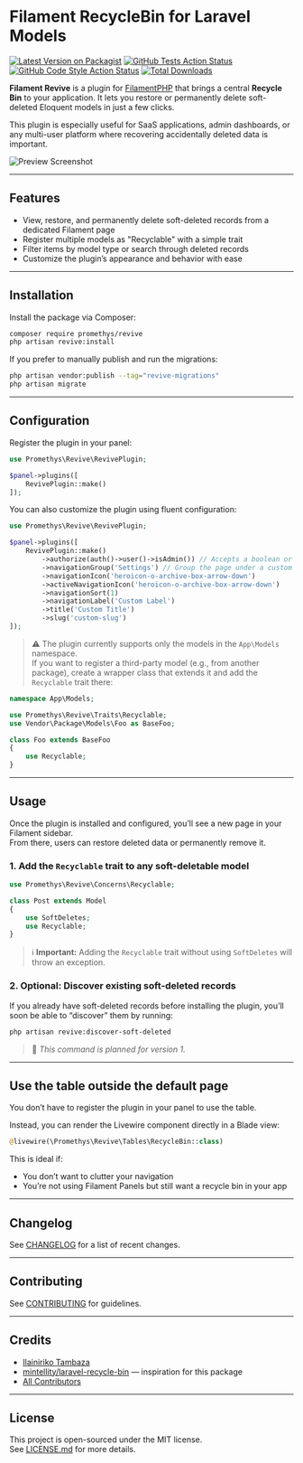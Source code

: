 <!-- ![calendar Banner](https://github.com/promethys/revive/tree/main/resources/imgs/banner.jpg) -->

# Filament RecycleBin for Laravel Models

[![Latest Version on Packagist](https://img.shields.io/packagist/v/promethys/revive.svg?style=flat-square)](https://packagist.org/packages/promethys/revive)
[![GitHub Tests Action Status](https://img.shields.io/github/actions/workflow/status/promethys/revive/run-tests.yml?branch=main&label=tests&style=flat-square)](https://github.com/promethys/revive/actions?query=workflow%3Arun-tests+branch%3Amain)
[![GitHub Code Style Action Status](https://img.shields.io/github/actions/workflow/status/promethys/revive/fix-php-code-styling.yml?branch=main&label=code%20style&style=flat-square)](https://github.com/promethys/revive/actions?query=workflow%3A"Fix+PHP+code+styling"+branch%3Amain)
[![Total Downloads](https://img.shields.io/packagist/dt/promethys/revive.svg?style=flat-square)](https://packagist.org/packages/promethys/revive)

**Filament Revive** is a plugin for [FilamentPHP](https://filamentphp.com) that brings a central **Recycle Bin** to your application. It lets you restore or permanently delete soft-deleted Eloquent models in just a few clicks.

This plugin is especially useful for SaaS applications, admin dashboards, or any multi-user platform where recovering accidentally deleted data is important.

![Preview Screenshot](https://github.com/promethys/revive/tree/main/resources/imgs/preview.png)
<!-- ![Preview Video](https://github.com/promethys/revive/tree/main/resources/imgs/video-preview.mp4) -->

---

## Features

- View, restore, and permanently delete soft-deleted records from a dedicated Filament page
- Register multiple models as "Recyclable" with a simple trait
- Filter items by model type or search through deleted records
- Customize the plugin’s appearance and behavior with ease

---

## Installation

Install the package via Composer:

```bash
composer require promethys/revive
php artisan revive:install
```

If you prefer to manually publish and run the migrations:

```bash
php artisan vendor:publish --tag="revive-migrations"
php artisan migrate
```

---

## Configuration

Register the plugin in your panel:

```php
use Promethys\Revive\RevivePlugin;

$panel->plugins([
    RevivePlugin::make()
]);
```

You can also customize the plugin using fluent configuration:

```php
use Promethys\Revive\RevivePlugin;

$panel->plugins([
    RevivePlugin::make()
        ->authorize(auth()->user()->isAdmin()) // Accepts a boolean or Closure to control access
        ->navigationGroup('Settings') // Group the page under a custom sidebar section
        ->navigationIcon('heroicon-o-archive-box-arrow-down')
        ->activeNavigationIcon('heroicon-o-archive-box-arrow-down')
        ->navigationSort(1)
        ->navigationLabel('Custom Label')
        ->title('Custom Title')
        ->slug('custom-slug')
]);
```

> ⚠️ The plugin currently supports only the models in the `App\Models` namespace.  
> If you want to register a third-party model (e.g., from another package), create a wrapper class that extends it and add the `Recyclable` trait there:

```php
namespace App\Models;

use Promethys\Revive\Traits\Recyclable;
use Vendor\Package\Models\Foo as BaseFoo;

class Foo extends BaseFoo
{
    use Recyclable;
}
```

---

## Usage

Once the plugin is installed and configured, you’ll see a new page in your Filament sidebar.  
From there, users can restore deleted data or permanently remove it.

### 1. Add the `Recyclable` trait to any soft-deletable model

```php
use Promethys\Revive\Concerns\Recyclable;

class Post extends Model
{
    use SoftDeletes;
    use Recyclable;
}
```

> ℹ️ **Important:** Adding the `Recyclable` trait without using `SoftDeletes` will throw an exception.

### 2. Optional: Discover existing soft-deleted records

If you already have soft-deleted records before installing the plugin, you’ll soon be able to “discover” them by running:

```bash
php artisan revive:discover-soft-deleted
```

> 🧪 *This command is planned for version 1.*

---

## Use the table outside the default page

You don’t have to register the plugin in your panel to use the table.

Instead, you can render the Livewire component directly in a Blade view:

```php
@livewire(\Promethys\Revive\Tables\RecycleBin::class)
```

This is ideal if:
- You don’t want to clutter your navigation
- You’re not using Filament Panels but still want a recycle bin in your app

---

## Changelog

See [CHANGELOG](CHANGELOG.md) for a list of recent changes.

---

## Contributing

See [CONTRIBUTING](.github/CONTRIBUTING.md) for guidelines.

---

## Credits

- [Ilainiriko Tambaza](https://github.com/Promethys)
- [mintellity/laravel-recycle-bin](https://github.com/mintellity/laravel-recycle-bin) — inspiration for this package
- [All Contributors](../../contributors)

---

## License

This project is open-sourced under the MIT license.  
See [LICENSE.md](LICENSE.md) for more details.
